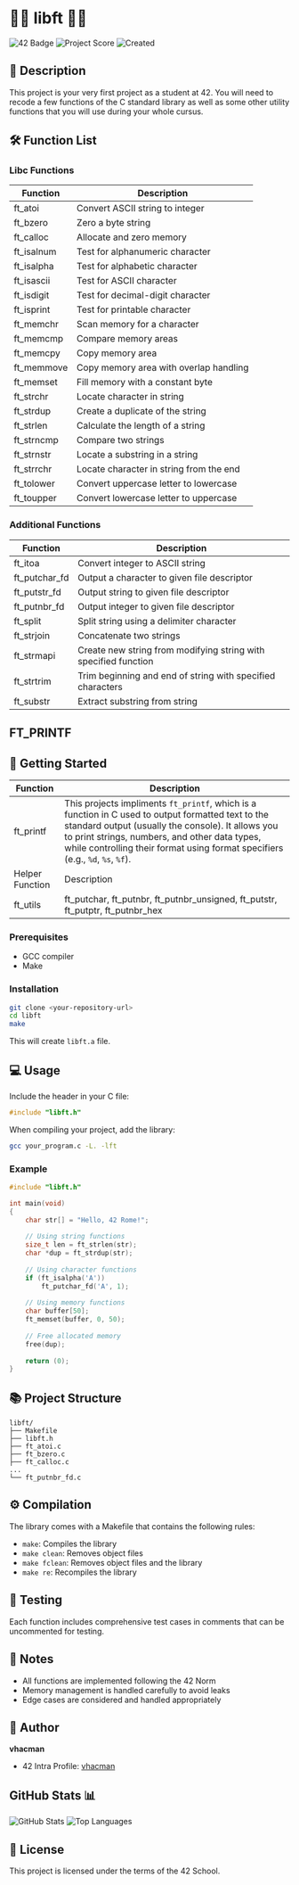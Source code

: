 # 💯🎯 libft 🎯💯
![42 Badge](https://img.shields.io/badge/42-Rome-2BA5DE)
![Project Score](https://img.shields.io/badge/Score-100%2F100-brightgreen)
![Created](https://img.shields.io/badge/Created-January_2025-blue)
## 📝 Description
This project is your very first project as a student at 42. You will need to recode a few functions of the C standard library as well as some other utility functions that you will use during your whole cursus.

## 🛠️ Function List

### Libc Functions
| Function | Description |
|----------|-------------|
| ft_atoi | Convert ASCII string to integer |
| ft_bzero | Zero a byte string |
| ft_calloc | Allocate and zero memory |
| ft_isalnum | Test for alphanumeric character |
| ft_isalpha | Test for alphabetic character |
| ft_isascii | Test for ASCII character |
| ft_isdigit | Test for decimal-digit character |
| ft_isprint | Test for printable character |
| ft_memchr | Scan memory for a character |
| ft_memcmp | Compare memory areas |
| ft_memcpy | Copy memory area |
| ft_memmove | Copy memory area with overlap handling |
| ft_memset | Fill memory with a constant byte |
| ft_strchr | Locate character in string |
| ft_strdup | Create a duplicate of the string |
| ft_strlen | Calculate the length of a string |
| ft_strncmp | Compare two strings |
| ft_strnstr | Locate a substring in a string |
| ft_strrchr | Locate character in string from the end |
| ft_tolower | Convert uppercase letter to lowercase |
| ft_toupper | Convert lowercase letter to uppercase |

### Additional Functions
| Function | Description |
|----------|-------------|
| ft_itoa | Convert integer to ASCII string |
| ft_putchar_fd | Output a character to given file descriptor |
| ft_putstr_fd | Output string to given file descriptor |
| ft_putnbr_fd | Output integer to given file descriptor |
| ft_split | Split string using a delimiter character |
| ft_strjoin | Concatenate two strings |
| ft_strmapi | Create new string from modifying string with specified function |
| ft_strtrim | Trim beginning and end of string with specified characters |
| ft_substr | Extract substring from string |
## FT_PRINTF

## 🚀 Getting Started
| Function | Description |
|----------|-------------|
|ft_printf|This projects impliments `ft_printf`, which is a function in C used to output formatted text to the standard output (usually the console). It allows you to print strings, numbers, and other data types, while controlling their format using format specifiers (e.g., `%d`, `%s`, `%f`).|
| Helper Function | Description |
|ft_utils|ft_putchar, ft_putnbr, ft_putnbr_unsigned, ft_putstr, ft_putptr, ft_putnbr_hex|
### Prerequisites
- GCC compiler
- Make

### Installation
```bash
git clone <your-repository-url>
cd libft
make
```

This will create `libft.a` file.

## 💻 Usage

Include the header in your C file:
```c
#include "libft.h"
```

When compiling your project, add the library:
```bash
gcc your_program.c -L. -lft
```

### Example
```c
#include "libft.h"

int main(void)
{
    char str[] = "Hello, 42 Rome!";
    
    // Using string functions
    size_t len = ft_strlen(str);
    char *dup = ft_strdup(str);
    
    // Using character functions
    if (ft_isalpha('A'))
        ft_putchar_fd('A', 1);
        
    // Using memory functions
    char buffer[50];
    ft_memset(buffer, 0, 50);
    
    // Free allocated memory
    free(dup);
    
    return (0);
}
```

## 📚 Project Structure
```
libft/
├── Makefile
├── libft.h
├── ft_atoi.c
├── ft_bzero.c
├── ft_calloc.c
...
└── ft_putnbr_fd.c
```

## ⚙️ Compilation
The library comes with a Makefile that contains the following rules:
- `make`: Compiles the library
- `make clean`: Removes object files
- `make fclean`: Removes object files and the library
- `make re`: Recompiles the library

## 🧪 Testing
Each function includes comprehensive test cases in comments that can be uncommented for testing.

## 📌 Notes
- All functions are implemented following the 42 Norm
- Memory management is handled carefully to avoid leaks
- Edge cases are considered and handled appropriately

## 👤 Author
**vhacman**
- 42 Intra Profile: [vhacman](https://profile.intra.42.fr/)


## GitHub Stats 📊
![GitHub Stats](https://github-readme-stats.vercel.app/api?username=DevGabi98&show_icons=true&theme=radical)
![Top Languages](https://github-readme-stats.vercel.app/api/top-langs/?username=DevGabi98&layout=compact&theme=radical)

## 📝 License
This project is licensed under the terms of the 42 School.
